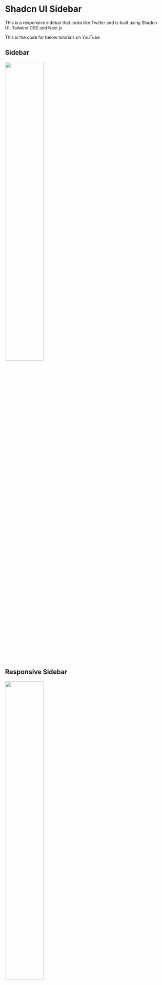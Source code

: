 # Shadcn UI Sidebar

This is a responsive sidebar that looks like Twitter and is built using Shadcn UI, Tailwind CSS and Next.js

This is the code for below tutorials on YouTube

## Sidebar

<div align="left">
      <a href="https://youtu.be/-vD8DAEEEWE">
         <img src="https://i3.ytimg.com/vi/-vD8DAEEEWE/maxresdefault.jpg" style="width:50%;">
      </a>
</div>

## Responsive Sidebar

<div align="left">
      <a href="https://youtu.be/FYBC3TjRULo">
         <img src="https://i3.ytimg.com/vi/FYBC3TjRULo/maxresdefault.jpg" style="width:50%;">
      </a>
</div>


## To Run a docker, run the following command
1. ``docker build -t rag-openai-fe .``
2. ``docker run -p 3000:3000 rag-openai-fe``
3. ``http://localhost:3000``